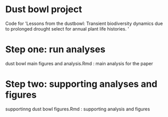# Dust bowl project

Code for 'Lessons from the dustbowl: Transient biodiversity dynamics due to prolonged drought select for annual plant life histories. '

# Step one: run analyses
dust bowl main figures and analysis.Rmd : main analysis for the paper


# Step two: supporting analyses and figures 
supportinng dust bowl figures.Rmd : supporting analysis and figures

